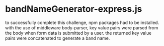 # bandNameGenerator-express.js

to successfully complete this challenge, npm packages had to be installed. with the use of middleware body-parser, key value pairs were parsed from the body when form data is submitted by a user. the returned key value pairs were concatenated to generate a band name.
